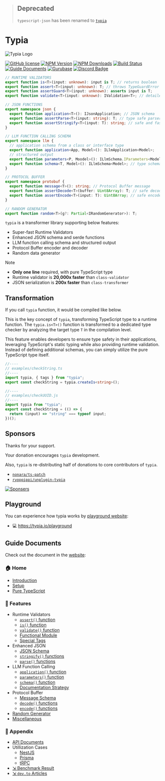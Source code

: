 > ## Deprecated
> `typescript-json` has been renamed to [`typia`](https://github.com/samchon/typia)

# Typia
![Typia Logo](https://typia.io/logo.png)

[![GitHub license](https://img.shields.io/badge/license-MIT-blue.svg)](https://github.com/samchon/typia/blob/master/LICENSE)
[![NPM Version](https://img.shields.io/npm/v/typia.svg)](https://www.npmjs.com/package/typia)
[![NPM Downloads](https://img.shields.io/npm/dm/typia.svg)](https://www.npmjs.com/package/typia)
[![Build Status](https://github.com/samchon/typia/workflows/build/badge.svg)](https://github.com/samchon/typia/actions?query=workflow%3Abuild)
[![Guide Documents](https://img.shields.io/badge/guide-documents-forestgreen)](https://typia.io/docs/)
[![Gurubase](https://img.shields.io/badge/Gurubase-Ask%20Typia%20Guru-006BFF)](https://gurubase.io/g/typia)
[![Discord Badge](https://img.shields.io/badge/discord-samchon-d91965?style=flat&labelColor=5866f2&logo=discord&logoColor=white&link=https://discord.gg/E94XhzrUCZ)](https://discord.gg/E94XhzrUCZ)

```typescript
// RUNTIME VALIDATORS
export function is<T>(input: unknown): input is T; // returns boolean
export function assert<T>(input: unknown): T; // throws TypeGuardError
export function assertGuard<T>(input: unknown): asserts input is T;
export function validate<T>(input: unknown): IValidation<T>; // detailed

// JSON FUNCTIONS
export namespace json {
  export function application<T>(): IJsonApplication; // JSON schema
  export function assertParse<T>(input: string): T; // type safe parser
  export function assertStringify<T>(input: T): string; // safe and faster
}

// LLM FUNCTION CALLING SCHEMA
export namespace llm {
  // application schema from a class or interface type
  export function application<App, Model>(): ILlmApplication<Model>;
  // structured output
  export function parameters<P, Moodel>(): ILlmSchema.IParameters<Model>; 
  export function schema<T, Model>(): ILlmSchema<Model>; // type schema
}

// PROTOCOL BUFFER
export namespace protobuf {
  export function message<T>(): string; // Protocol Buffer message
  export function assertDecode<T>(buffer: Uint8Array): T; // safe decoder
  export function assertEncode<T>(input: T): Uint8Array; // safe encoder
}

// RANDOM GENERATOR
export function random<T>(g?: Partial<IRandomGenerator>): T;
```

`typia` is a transformer library supporting below features:

  - Super-fast Runtime Validators
  - Enhanced JSON schema and serde functions
  - LLM function calling schema and structured output
  - Protocol Buffer encoder and decoder
  - Random data generator

> [!NOTE]
>
> - **Only one line** required, with pure TypeScript type
> - Runtime validator is **20,000x faster** than `class-validator`
> - JSON serialization is **200x faster** than `class-transformer`




## Transformation
If you call `typia` function, it would be compiled like below.

This is the key concept of `typia`, transforming TypeScript type to a runtime function. The `typia.is<T>()` function is transformed to a dedicated type checker by analyzing the target type `T` in the compilation level.

This feature enables developers to ensure type safety in their applications, leveraging TypeScript's static typing while also providing runtime validation. Instead of defining additional schemas, you can simply utilize the pure TypeScript type itself.

```typescript
//----
// examples/checkString.ts
//----
import typia, { tags } from "typia";
export const checkString = typia.createIs<string>();

//----
// examples/checkUUID.js
//----
import typia from "typia";
export const checkString = (() => {
  return (input) => "string" === typeof input;
})();
```



## Sponsors
Thanks for your support.

Your donation encourages `typia` development.

Also, `typia` is re-distributing half of donations to core contributors of `typia`.

  - [`nonara/ts-patch`](https://github.com/nonara/ts-patch)
  - [`ryoppippi/unplugin-typia`](https://github.com/ryoppippi/unplugin-typia)

[![Sponsers](https://opencollective.com/typia/badge.svg?avatarHeight=75&width=600)](https://opencollective.com/typia)




## Playground
You can experience how typia works by [playground website](https://typia.io/playground):

  - 💻 https://typia.io/playground




## Guide Documents
Check out the document in the [website](https://typia.io/docs/):

### 🏠 Home
  - [Introduction](https://typia.io/docs/)
  - [Setup](https://typia.io/docs/setup/)
  - [Pure TypeScript](https://typia.io/docs/pure/)
  
### 📖 Features
  - Runtime Validators
    - [`assert()` function](https://typia.io/docs/validators/assert/)
    - [`is()` function](https://typia.io/docs/validators/is/)
    - [`validate()` function](https://typia.io/docs/validators/validate/)
    - [Functional Module](https://typia.io/docs/validators/functional)
    - [Special Tags](https://typia.io/docs/validators/tags/)
  - Enhanced JSON
    - [JSON Schema](https://typia.io/docs/json/schema/)
    - [`stringify()` functions](https://typia.io/docs/json/stringify/)
    - [`parse()` functions](https://typia.io/docs/json/parse/)
  - LLM Function Calling
    - [`application()` function](https://typia.io/docs/llm/application/)
    - [`parameters()` function](https://typia.io/docs/llm/parameters/)
    - [`schema()` function](https://typia.io/docs/llm/schema/)
    - [Documentation Strategy](https://typia.io/docs/llm/strategy/)
  - Protocol Buffer
    - [Message Schema](https://typia.io/docs/protobuf/message)
    - [`decode()` functions](https://typia.io/docs/protobuf/decode/)
    - [`encode()` functions](https://typia.io/docs/protobuf/encode/)
  - [Random Generator](https://typia.io/docs/random/)
  - [Miscellaneous](https://typia.io/docs/misc/)

### 🔗 Appendix
  - [API Documents](https://typia.io/api)
  - Utillization Cases
    - [NestJS](https://typia.io/docs/utilization/nestjs/)
    - [Prisma](https://typia.io/docs/utilization/prisma/)
    - [tRPC](https://typia.io/docs/utilization/trpc/)
  - [⇲ Benchmark Result](https://github.com/samchon/typia/tree/master/benchmark/results/11th%20Gen%20Intel(R)%20Core(TM)%20i5-1135G7%20%40%202.40GHz)
  - [⇲ `dev.to` Articles](https://dev.to/samchon/series/22474)
